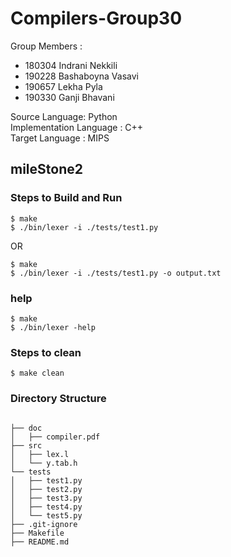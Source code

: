 # Compilers-Group30

Group Members :
  - 180304 Indrani Nekkili
  - 190228 Bashaboyna Vasavi 
  - 190657 Lekha Pyla
  - 190330 Ganji Bhavani


Source Language: Python \
Implementation Language : C++   \
Target Language : MIPS

## mileStone2

### Steps to Build and Run 

```
$ make
$ ./bin/lexer -i ./tests/test1.py
```
OR

```
$ make
$ ./bin/lexer -i ./tests/test1.py -o output.txt 
```
### help
```
$ make
$ ./bin/lexer -help
```
### Steps to clean
```
$ make clean
```
### Directory Structure
```

├── doc
│   ├── compiler.pdf
├── src
│   ├── lex.l
│   └── y.tab.h
└── tests
│   ├── test1.py
│   ├── test2.py
│   ├── test3.py
│   ├── test4.py
│   └── test5.py
├── .git-ignore
├── Makefile
├── README.md

```
##


